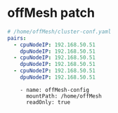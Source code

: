 # offMesh patch

```yaml
# /home/offMesh/cluster-conf.yaml
pairs:
  - cpuNodeIP: 192.168.50.51
    dpuNodeIP: 192.168.50.51
  - cpuNodeIP: 192.168.50.51
    dpuNodeIP: 192.168.50.51  
  - cpuNodeIP: 192.168.50.51
    dpuNodeIP: 192.168.50.51
```


        - name: offMesh-config
          mountPath: /home/offMesh
          readOnly: true